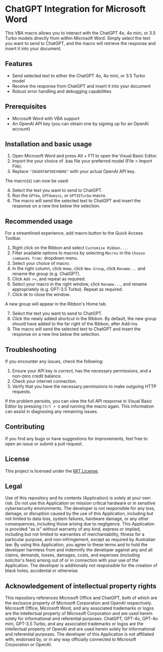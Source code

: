 # ChatGPT Integration for Microsoft Word

This VBA macro allows you to interact with the ChatGPT 4o, 4o mini, or 3.5 Turbo models directly from within Microsoft Word. Simply select the text you want to send to ChatGPT, and the macro will retrieve the response and insert it into your document.

## Features

- Send selected text to either the ChatGPT 4o, 4o mini, or 3.5 Turbo model
- Receive the response from ChatGPT and insert it into your document
- Robust error handling and debugging capabilities

## Prerequisites

- Microsoft Word with VBA support
- An OpenAI API key (you can obtain one by signing up for an OpenAI account)

## Installation and basic usage

1. Open Microsoft Word and press Alt + F11 to open the Visual Basic Editor.
2. Import the your choice of .bas file your preferred model (File > Import File).
3. Replace `"INSERTAPIKEYHERE"` with your actual OpenAI API key.

The macro(s) can now be used:

4. Select the text you want to send to ChatGPT.
5. Run the `GPT4o`, `GPT4omini`, or `GPT35Turbo` macro.
6. The macro will send the selected text to ChatGPT and insert the response on a new line below the selection.

## Recommended usage
For a streamlined experience, add macro button to the Quick Access Toolbar.

1. Right click on the Ribbon and select `Customise Ribbon...`.
2. Filter available options to macros by selecting `Macros` in the `Choose commands from:` dropdown menu.
3. Select your choice of macro.
4. In the right column, click `Home`, click `New Group`, click `Rename...` and rename the group (e.g. ChatGPT).
5. Click `Add >>`, and repeat as required.
6. Select your macro in the right window, click `Rename...`, and rename appropriately (e.g. GPT-3.5 Turbo). Repeat as required.
7. Click `OK` to close the window. 

A new group will appear in the Ribbon's Home tab.

7. Select the text you want to send to ChatGPT.
8. Click the newly added shortcut in the Ribbon. By default, the new group should have added to the far right of the Ribbon, after Add-ins.
9. The macro will send the selected text to ChatGPT and insert the response on a new line below the selection.


## Troubleshooting

If you encounter any issues, check the following:

1. Ensure your API key is correct, has the necessary permissions, and a non-zero credit balance.
2. Check your internet connection.
3. Verify that you have the necessary permissions to make outgoing HTTP requests.

If the problem persists, you can view the full API response in Visual Basic Editor by pressing `Ctrl + G` and running the macro again. This information can assist in diagnosing any remaining issues.

## Contributing

If you find any bugs or have suggestions for improvements, feel free to open an issue or submit a pull request.

## License

This project is licensed under the [MIT License](LICENSE).

## Legal

Use of this repository and its contents (Application) is solely at your own risk. Do not use this Application on mission critical hardware or in sensitive cybersecurity environments. The developer is not responsible for any loss, damage, or disruption caused by the use of this Application, including but not limited to data loss, system failures, hardware damage, or any other consequences, including those arising due to negligence. This Application is provided "as is" without warranty of any kind, express or implied, including but not limited to warranties of merchantability, fitness for a particular purpose, and non-infringement, except as required by Australian law. By using this Application, you agree to these terms and to hold the developer harmless from and indemnify the developer against any and all claims, demands, losses, damages, costs, and expenses (including solicitor's fees) arising out of or in connection with your use of the Application. The developer is additionally not responsible for the creation of black holes, accidental or otherwise.

## Acknowledgement of intellectual property rights

This repository references Microsoft Office and ChatGPT, both of which are the exclusive property of Microsoft Corporation and OpenAI respectively. Microsoft Office, Microsoft Word, and any associated trademarks or logos are the intellectual property of Microsoft Corporation and are used herein solely for informational and referential purposes. ChatGPT, GPT-4o, GPT-4o mini, GPT-3.5 Turbo, and any associated trademarks or logos are the intellectual property of OpenAI and are used herein solely for informational and referential purposes. The developer of this Application is not affiliated with, endorsed by, or in any way officially connected to Microsoft Corporation or OpenAI.
